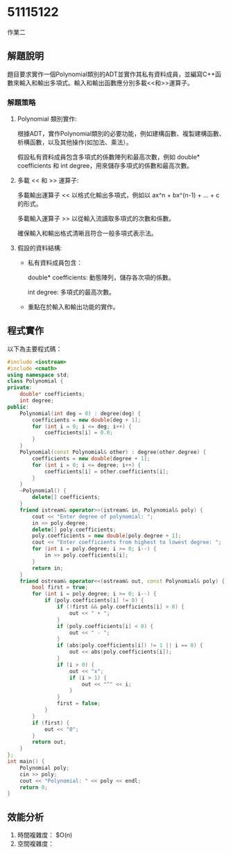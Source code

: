 # 51115122

作業二

## 解題說明

題目要求實作一個Polynomial類別的ADT並實作其私有資料成員，並編寫C++函數來輸入和輸出多項式。輸入和輸出函數應分別多載<<和>>運算子。

### 解題策略

1. Polynomial 類別實作:
   
   根據ADT，實作Polynomial類別的必要功能，例如建構函數、複製建構函數、析構函數，以及其他操作(如加法、乘法）。
    
   假設私有資料成員包含多項式的係數陣列和最高次數，例如 double* coefficients 和 int degree，用來儲存多項式的係數和最高次數。
   
 2. 多載 << 和 >> 運算子:

    多載輸出運算子 << 以格式化輸出多項式，例如以 ax^n + bx^(n-1) + ... + c 的形式。

    多載輸入運算子 >> 以從輸入流讀取多項式的次數和係數。

    確保輸入和輸出格式清晰且符合一般多項式表示法。

3. 假設的資料結構:
   
   - 私有資料成員包含：
     
       double* coefficients: 動態陣列，儲存各次項的係數。
     
       int degree: 多項式的最高次數。
   - 重點在於輸入和輸出功能的實作。

## 程式實作

以下為主要程式碼：

```cpp
#include <iostream>
#include <cmath>
using namespace std;
class Polynomial {
private:
    double* coefficients; 
    int degree;         
public:
    Polynomial(int deg = 0) : degree(deg) {
        coefficients = new double[deg + 1];
        for (int i = 0; i <= deg; i++) {
            coefficients[i] = 0.0;
        }
    }
    Polynomial(const Polynomial& other) : degree(other.degree) {
        coefficients = new double[degree + 1];
        for (int i = 0; i <= degree; i++) {
            coefficients[i] = other.coefficients[i];
        }
    }
    ~Polynomial() {
        delete[] coefficients;
    }
    friend istream& operator>>(istream& in, Polynomial& poly) {
        cout << "Enter degree of polynomial: ";
        in >> poly.degree;
        delete[] poly.coefficients; 
        poly.coefficients = new double[poly.degree + 1];
        cout << "Enter coefficients from highest to lowest degree: ";
        for (int i = poly.degree; i >= 0; i--) {
            in >> poly.coefficients[i];
        }
        return in;
    }
    friend ostream& operator<<(ostream& out, const Polynomial& poly) {
        bool first = true;
        for (int i = poly.degree; i >= 0; i--) {
            if (poly.coefficients[i] != 0) {
                if (!first && poly.coefficients[i] > 0) {
                    out << " + ";
                }
                if (poly.coefficients[i] < 0) {
                    out << " - ";
                }
                if (abs(poly.coefficients[i]) != 1 || i == 0) {
                    out << abs(poly.coefficients[i]);
                }
                if (i > 0) {
                    out << "x";
                    if (i > 1) {
                        out << "^" << i;
                    }
                }
                first = false;
            }
        }
        if (first) { 
            out << "0";
        }
        return out;
    }
};
int main() {
    Polynomial poly;
    cin >> poly; 
    cout << "Polynomial: " << poly << endl; 
    return 0;
}
```

## 效能分析

1. 時間複雜度： $O(n) 
2. 空間複雜度：

   
